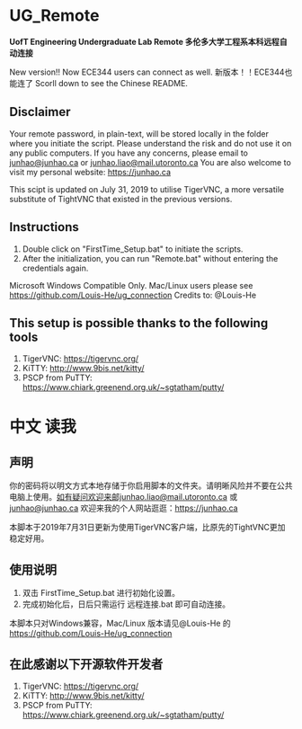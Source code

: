 
# UG_Remote
**UofT Engineering Undergraduate Lab Remote 多伦多大学工程系本科远程自动连接**

New version!! Now ECE344 users can connect as well. 新版本！！ECE344也能连了
Scorll down to see the Chinese README.

## Disclaimer

 Your remote password, in plain-text, will be stored locally in the folder where you initiate the script. Please understand the risk and do not use it on any public computers. If you have any concerns, please email to junhao@junhao.ca or junhao.liao@mail.utoronto.ca
 You are also welcome to visit my personal website: https://junhao.ca

This scipt is updated on July 31, 2019 to utilise TigerVNC, a more versatile substitute of TightVNC that existed in the previous versions.

## Instructions
1. Double click on "FirstTime_Setup.bat" to initiate the scripts.
2. After the initialization, you can run "Remote.bat" without entering the credentials again.

Microsoft Windows Compatible Only. Mac/Linux users please see https://github.com/Louis-He/ug_connection Credits to: @Louis-He

## This setup is possible thanks to the following tools

1. TigerVNC: https://tigervnc.org/
2. KiTTY: http://www.9bis.net/kitty/
3. PSCP from PuTTY: https://www.chiark.greenend.org.uk/~sgtatham/putty/

# 中文 读我

## 声明

你的密码将以明文方式本地存储于你启用脚本的文件夹。请明晰风险并不要在公共电脑上使用。如有疑问欢迎来邮junhao.liao@mail.utoronto.ca 或 junhao@junhao.ca
欢迎来我的个人网站逛逛：https://junhao.ca

本脚本于2019年7月31日更新为使用TigerVNC客户端，比原先的TightVNC更加稳定好用。

## 使用说明

1. 双击 FirstTime_Setup.bat 进行初始化设置。
2. 完成初始化后，日后只需运行 远程连接.bat 即可自动连接。

本脚本只对Windows兼容，Mac/Linux 版本请见@Louis-He 的 https://github.com/Louis-He/ug_connection

## 在此感谢以下开源软件开发者

1. TigerVNC: https://tigervnc.org/
2. KiTTY: http://www.9bis.net/kitty/
3. PSCP from PuTTY: https://www.chiark.greenend.org.uk/~sgtatham/putty/
